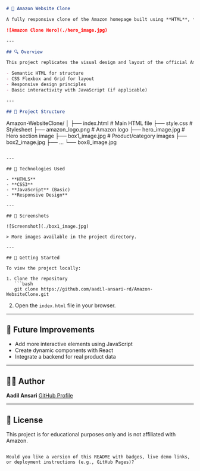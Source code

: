 ```markdown
# 🛒 Amazon Website Clone

A fully responsive clone of the Amazon homepage built using **HTML**, **CSS**, and **JavaScript**. This project was created as part of my learning journey while exploring front-end web development.

![Amazon Clone Hero](./hero_image.jpg)

---

## 🔍 Overview

This project replicates the visual design and layout of the official Amazon homepage. It demonstrates the use of:

- Semantic HTML for structure
- CSS Flexbox and Grid for layout
- Responsive design principles
- Basic interactivity with JavaScript (if applicable)

---

## 📁 Project Structure

```

Amazon-WebsiteClone/
│
├── index.html            # Main HTML file
├── style.css             # Stylesheet
├── amazon\_logo.png       # Amazon logo
├── hero\_image.jpg        # Hero section image
├── box1\_image.jpg        # Product/category images
├── box2\_image.jpg
├── ...
└── box8\_image.jpg

````

---

## 🧰 Technologies Used

- **HTML5**
- **CSS3**
- **JavaScript** (Basic)
- **Responsive Design**

---

## 📸 Screenshots

![Screenshot](./box1_image.jpg)

> More images available in the project directory.

---

## 🚀 Getting Started

To view the project locally:

1. Clone the repository  
   ```bash
   git clone https://github.com/aadil-ansari-rd/Amazon-WebsiteClone.git
````

2. Open the `index.html` file in your browser.

---

## 📌 Future Improvements

* Add more interactive elements using JavaScript
* Create dynamic components with React
* Integrate a backend for real product data

---

## 🙋‍♂️ Author

**Aadil Ansari**
[GitHub Profile](https://github.com/aadil-ansari-rd)

---

## 📝 License

This project is for educational purposes only and is not affiliated with Amazon.

```

Would you like a version of this README with badges, live demo links, or deployment instructions (e.g., GitHub Pages)?
```
